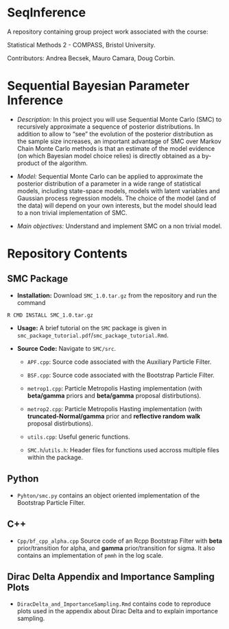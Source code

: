 # SeqInference

A repository containing group project work associated with the course:

Statistical Methods 2 - COMPASS, Bristol University.

Contributors: Andrea Becsek, Mauro Camara, Doug Corbin.

# Sequential Bayesian Parameter Inference

* *Description:* In this project you will use Sequential Monte Carlo (SMC) to recursively approximate a sequence of posterior distributions. In addition to allow to “see” the evolution of the posterior distribution as the sample size increases, an important advantage of SMC over Markov Chain Monte Carlo methods is that an estimate of the model evidence (on which Bayesian model choice relies) is
directly obtained as a by-product of the algorithm. 

* *Model:* Sequential Monte Carlo can be applied to approximate the posterior distribution of a parameter in a wide range of statistical models, including state-space models, models with latent variables and Gaussian process regression models. The choice of the model (and of the data) will depend on your own interests, but the model should lead to a non trivial implementation of SMC.

* *Main objectives:* Understand and implement SMC on a non trivial model.

# Repository Contents
## SMC Package

* **Installation:** Download `SMC_1.0.tar.gz` from the repository and run the command

```
R CMD INSTALL SMC_1.0.tar.gz
```

* **Usage:** A brief tutorial on the `SMC` package is given in `smc_package_tutorial.pdf`/`smc_package_tutorial.Rmd`.

* **Source Code:** Navigate to `SMC/src`.
 
  * `APF.cpp`: Source code associated with the Auxiliary Particle Filter.
  
  * `BSF.cpp`: Source code associated with the Bootstrap Particle Filter.
  
  * `metrop1.cpp`: Particle Metropolis Hasting implementation (with **beta/gamma** priors and **beta/gamma** proposal distirbutions).
  
  * `metrop2.cpp`: Particle Metropolis Hasting implementation (with **truncated-Normal/gamma** prior and **reflective random walk** proposal distirbutions).
  
  * `utils.cpp`: Useful generic functions.
  
  * `SMC.h`/`utils.h`: Header files for functions used accross multiple files within the package.
  
## Python

* `Pyhton/smc.py` contains an object oriented implementation of the Bootstrap Particle Filter.

## C++

 * `Cpp/bf_cpp_alpha.cpp` Source code of an Rcpp Bootstrap Filter with **beta** prior/transition for alpha, and **gamma** prior/transition for sigma. It also contains an implementation of `pmmh` in the log scale.
 
## Dirac Delta Appendix and Importance Sampling Plots
 * `DiracDelta_and_ImportanceSampling.Rmd` contains code to reproduce plots used in the appendix about Dirac Delta and to explain importance sampling.

  

